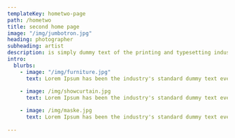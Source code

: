 ```yaml
---
templateKey: hometwo-page
path: /hometwo
title: second home page
image: "/img/jumbotron.jpg"
heading: photographer
subheading: artist
description: is simply dummy text of the printing and typesetting industry. Lorem Ipsum has been the industry's standard dummy text ever since the 1500s, when an unknown printer took a galley of type and scrambled it to make a type specimen book.
intro:
  blurbs:
    - image: "/img/furniture.jpg"
      text: Lorem Ipsum has been the industry's standard dummy text ever since the 1500s, when an unknown printer took a galley of type and scrambled it to make a type specimen book.
    
    - image: /img/showcurtain.jpg
      text: Lorem Ipsum has been the industry's standard dummy text ever since the 1500s, when an unknown printer took a galley of type and scrambled it to make a type specimen book.

    - image: /img/maske.jpg
      text: Lorem Ipsum has been the industry's standard dummy text ever since the 1500s, when an unknown printer took a galley of type and scrambled it to make a type specimen book.
      
---
```

